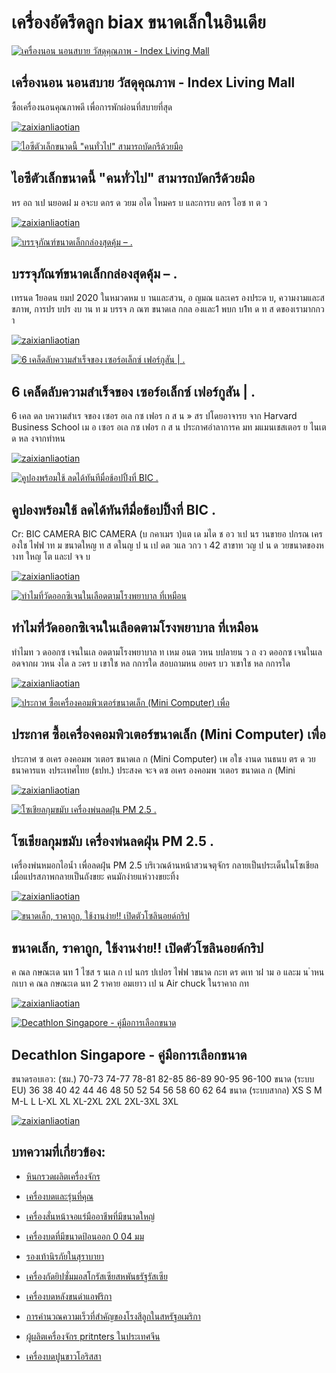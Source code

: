 # เครื่องอัดรีดลูก biax ขนาดเล็กในอินเดีย
<a href="https://mnn.zoosnet.net/LR/Chatpre.aspx?id=MNN94995150&p=https://topgrinding.com/" target="_blank">![เครื่องนอน นอนสบาย วัสดุคุณภาพ - Index Living Mall](https://github.com/technlg/images/blob/main/9.jpg)</a>
## เครื่องนอน นอนสบาย วัสดุคุณภาพ - Index Living Mall
ซื้อเครื่องนอนคุณภาพดี เพื่อการพักผ่อนที่สบายที่สุด 
<a href="https://mnn.zoosnet.net/LR/Chatpre.aspx?id=MNN94995150&p=https://topgrinding.com/" target="_blank"><img src="https://github.com/technlg/images/raw/main/chat11.jpg" alt="zaixianliaotian"/></a><a href="//whatsapp.shibangsoft.com/WhatsApp.php" ><img src="https://github.com/technlg/images/raw/main/chat11.png" alt=""></a>
<a href="https://mnn.zoosnet.net/LR/Chatpre.aspx?id=MNN94995150&p=https://topgrinding.com/" target="_blank">![ไอซีตัวเล็กขนาดนี้ "คนทั่วไป" สามารถบัดกรีด้วยมือ ](https://github.com/technlg/images/blob/main/66.jpg)</a>
## ไอซีตัวเล็กขนาดนี้ "คนทั่วไป" สามารถบัดกรีด้วยมือ 
หร อถ าเป นยอดฝ ม อจะบ ดกร ด วยม อได ไหมคร บ และการบ ดกร ไอซ ท ต ว 
<a href="https://mnn.zoosnet.net/LR/Chatpre.aspx?id=MNN94995150&p=https://topgrinding.com/" target="_blank"><img src="https://github.com/technlg/images/raw/main/chat11.jpg" alt="zaixianliaotian"/></a><a href="//whatsapp.shibangsoft.com/WhatsApp.php" ><img src="https://github.com/technlg/images/raw/main/chat11.png" alt=""></a>
<a href="https://mnn.zoosnet.net/LR/Chatpre.aspx?id=MNN94995150&p=https://topgrinding.com/" target="_blank">![บรรจุภัณฑ์ขนาดเล็กกล่องสุดคุ้ม – .](https://github.com/technlg/images/blob/main/35.jpg)</a>
## บรรจุภัณฑ์ขนาดเล็กกล่องสุดคุ้ม – .
เทรนด 1ยอดน ยมป 2020 ในหมวดหม บ านและสวน, อ ญมณ และเคร องประด บ, ความงามและส ขภาพ, การปร บปร งบ าน ท ม บรรจ ภ ณฑ ขนาดเล กกล องและ1 พบก บ1ท ด ท ส ดของเรามากกว า 
<a href="https://mnn.zoosnet.net/LR/Chatpre.aspx?id=MNN94995150&p=https://topgrinding.com/" target="_blank"><img src="https://github.com/technlg/images/raw/main/chat11.jpg" alt="zaixianliaotian"/></a><a href="//whatsapp.shibangsoft.com/WhatsApp.php" ><img src="https://github.com/technlg/images/raw/main/chat11.png" alt=""></a>
<a href="https://mnn.zoosnet.net/LR/Chatpre.aspx?id=MNN94995150&p=https://topgrinding.com/" target="_blank">![6 เคล็ดลับความสำเร็จของ เซอร์อเล็กซ์ เฟอร์กูสัน | .](https://github.com/technlg/images/blob/main/55.jpg)</a>
## 6 เคล็ดลับความสำเร็จของ เซอร์อเล็กซ์ เฟอร์กูสัน | .
6 เคล ดล บความสำเร จของ เซอร อเล กซ เฟอร ก ส น » สร ปโดยอาจารย จาก Harvard Business School เม อ เซอร อเล กซ เฟอร ก ส น ประกาศอำลาการค มท มแมนเชสเตอร ย ไนเต ด หล งจากทำหน 
<a href="https://mnn.zoosnet.net/LR/Chatpre.aspx?id=MNN94995150&p=https://topgrinding.com/" target="_blank"><img src="https://github.com/technlg/images/raw/main/chat11.jpg" alt="zaixianliaotian"/></a><a href="//whatsapp.shibangsoft.com/WhatsApp.php" ><img src="https://github.com/technlg/images/raw/main/chat11.png" alt=""></a>
<a href="https://mnn.zoosnet.net/LR/Chatpre.aspx?id=MNN94995150&p=https://topgrinding.com/" target="_blank">![คูปองพร้อมใช้ ลดได้ทันทีมื่อช้อปปิ้งที่ BIC .](https://github.com/technlg/images/blob/main/40.jpg)</a>
## คูปองพร้อมใช้ ลดได้ทันทีมื่อช้อปปิ้งที่ BIC .
Cr: BIC CAMERA BIC CAMERA (บ กคาเมร า)แต เด มได ช อว าเป นร านขายอ ปกรณ เคร องใช ไฟฟ าท ม ขนาดใหญ ท ส ดในญ ป น เป ดต วแล วกว า 42 สาขาท วญ ป น ด วยขนาดของห างท ใหญ โต และป จจ บ 
<a href="https://mnn.zoosnet.net/LR/Chatpre.aspx?id=MNN94995150&p=https://topgrinding.com/" target="_blank"><img src="https://github.com/technlg/images/raw/main/chat11.jpg" alt="zaixianliaotian"/></a><a href="//whatsapp.shibangsoft.com/WhatsApp.php" ><img src="https://github.com/technlg/images/raw/main/chat11.png" alt=""></a>
<a href="https://mnn.zoosnet.net/LR/Chatpre.aspx?id=MNN94995150&p=https://topgrinding.com/" target="_blank">![ทำไมที่วัดออกซิเจนในเลือดตามโรงพยาบาล ที่เหมือน ](https://github.com/technlg/images/blob/main/59.jpg)</a>
## ทำไมที่วัดออกซิเจนในเลือดตามโรงพยาบาล ที่เหมือน 
ทำไมท ว ดออกซ เจนในเล อดตามโรงพยาบาล ท เหม อนต วหน บปลายน ว ถ งว ดออกซ เจนในเล อดจากผ วหน งได ล ะคร บ เขาใช หล กการใด สอบถามหน อยคร บว าเขาใช หล กการใด 
<a href="https://mnn.zoosnet.net/LR/Chatpre.aspx?id=MNN94995150&p=https://topgrinding.com/" target="_blank"><img src="https://github.com/technlg/images/raw/main/chat11.jpg" alt="zaixianliaotian"/></a><a href="//whatsapp.shibangsoft.com/WhatsApp.php" ><img src="https://github.com/technlg/images/raw/main/chat11.png" alt=""></a>
<a href="https://mnn.zoosnet.net/LR/Chatpre.aspx?id=MNN94995150&p=https://topgrinding.com/" target="_blank">![ประกาศ ซื้อเครื่องคอมพิวเตอร์ขนาดเล็ก (Mini Computer) เพื่อ ](https://github.com/technlg/images/blob/main/26.jpg)</a>
## ประกาศ ซื้อเครื่องคอมพิวเตอร์ขนาดเล็ก (Mini Computer) เพื่อ 
ประกาศ ซ อเคร องคอมพ วเตอร ขนาดเล ก (Mini Computer) เพ อใช งานด านธนบ ตร ด วยธนาคารแห งประเทศไทย (ธปท.) ประสงค จะจ ดซ อเคร องคอมพ วเตอร ขนาดเล ก (Mini
<a href="https://mnn.zoosnet.net/LR/Chatpre.aspx?id=MNN94995150&p=https://topgrinding.com/" target="_blank"><img src="https://github.com/technlg/images/raw/main/chat11.jpg" alt="zaixianliaotian"/></a><a href="//whatsapp.shibangsoft.com/WhatsApp.php" ><img src="https://github.com/technlg/images/raw/main/chat11.png" alt=""></a>
<a href="https://mnn.zoosnet.net/LR/Chatpre.aspx?id=MNN94995150&p=https://topgrinding.com/" target="_blank">![โซเชียลกุมขมับ เครื่องพ่นลดฝุ่น PM 2.5 .](https://github.com/technlg/images/blob/main/16.jpg)</a>
## โซเชียลกุมขมับ เครื่องพ่นลดฝุ่น PM 2.5 .
เครื่องพ่นหมอกไอน้ำ เพื่อลดฝุ่น PM 2.5 บริเวณด้านหน้าสวนจตุจักร กลายเป็นประเด็นในโซเชียล เมื่อแปรสภาพกลายเป็นถังขยะ คนมักง่ายแห่วางขยะทิ้ง 
<a href="https://mnn.zoosnet.net/LR/Chatpre.aspx?id=MNN94995150&p=https://topgrinding.com/" target="_blank"><img src="https://github.com/technlg/images/raw/main/chat11.jpg" alt="zaixianliaotian"/></a><a href="//whatsapp.shibangsoft.com/WhatsApp.php" ><img src="https://github.com/technlg/images/raw/main/chat11.png" alt=""></a>
<a href="https://mnn.zoosnet.net/LR/Chatpre.aspx?id=MNN94995150&p=https://topgrinding.com/" target="_blank">![ขนาดเล็ก, ราคาถูก, ใช้งานง่าย!! เปิดตัวโซลินอยด์กริป ](https://github.com/technlg/images/blob/main/9.jpg)</a>
## ขนาดเล็ก, ราคาถูก, ใช้งานง่าย!! เปิดตัวโซลินอยด์กริป 
ค ณล กษณะเด นท 1 ไซส ร นเล ก เป นกร ปเปอร ไฟฟ าขนาด กะท ดร ดเท าฝ าม อ และม น ำหน กเบา ค ณล กษณะเด นท 2 ราคาย อมเยาว เป น Air chuck ในราคาถ กท 
<a href="https://mnn.zoosnet.net/LR/Chatpre.aspx?id=MNN94995150&p=https://topgrinding.com/" target="_blank"><img src="https://github.com/technlg/images/raw/main/chat11.jpg" alt="zaixianliaotian"/></a><a href="//whatsapp.shibangsoft.com/WhatsApp.php" ><img src="https://github.com/technlg/images/raw/main/chat11.png" alt=""></a>
<a href="https://mnn.zoosnet.net/LR/Chatpre.aspx?id=MNN94995150&p=https://topgrinding.com/" target="_blank">![Decathlon Singapore - คู่มือการเลือกขนาด](https://github.com/technlg/images/blob/main/32.jpg)</a>
## Decathlon Singapore - คู่มือการเลือกขนาด
ขนาดรอบเอว: (ซม.) 70-73 74-77 78-81 82-85 86-89 90-95 96-100     ขนาด (ระบบ EU) 36 38 40 42 44 46 48 50 52 54 56 58 60 62 64 ขนาด (ระบบสากล) XS S M M-L L L-XL XL XL-2XL 2XL 2XL-3XL 3XL
<a href="https://mnn.zoosnet.net/LR/Chatpre.aspx?id=MNN94995150&p=https://topgrinding.com/" target="_blank"><img src="https://github.com/technlg/images/raw/main/chat11.jpg" alt="zaixianliaotian"/></a><a href="//whatsapp.shibangsoft.com/WhatsApp.php" ><img src="https://github.com/technlg/images/raw/main/chat11.png" alt=""></a>
## บทความที่เกี่ยวข้อง:
* [หินกรวดผลิตเครื่องจักร](%E0%B8%AB%E0%B8%B4%E0%B8%99%E0%B8%81%E0%B8%A3%E0%B8%A7%E0%B8%94%E0%B8%9C%E0%B8%A5%E0%B8%B4%E0%B8%95%E0%B9%80%E0%B8%84%E0%B8%A3%E0%B8%B7%E0%B9%88%E0%B8%AD%E0%B8%87%E0%B8%88%E0%B8%B1%E0%B8%81%E0%B8%A3.md)
* [เครื่องบดและรุ่นที่คุณ](%E0%B9%80%E0%B8%84%E0%B8%A3%E0%B8%B7%E0%B9%88%E0%B8%AD%E0%B8%87%E0%B8%9A%E0%B8%94%E0%B9%81%E0%B8%A5%E0%B8%B0%E0%B8%A3%E0%B8%B8%E0%B9%88%E0%B8%99%E0%B8%97%E0%B8%B5%E0%B9%88%E0%B8%84%E0%B8%B8%E0%B8%93.md)
* [เครื่องสั่นหน้าจอแร่มืออาชีพที่มีขนาดใหญ่](%E0%B9%80%E0%B8%84%E0%B8%A3%E0%B8%B7%E0%B9%88%E0%B8%AD%E0%B8%87%E0%B8%AA%E0%B8%B1%E0%B9%88%E0%B8%99%E0%B8%AB%E0%B8%99%E0%B9%89%E0%B8%B2%E0%B8%88%E0%B8%AD%E0%B9%81%E0%B8%A3%E0%B9%88%E0%B8%A1%E0%B8%B7%E0%B8%AD%E0%B8%AD%E0%B8%B2%E0%B8%8A%E0%B8%B5%E0%B8%9E%E0%B8%97%E0%B8%B5%E0%B9%88%E0%B8%A1%E0%B8%B5%E0%B8%82%E0%B8%99%E0%B8%B2%E0%B8%94%E0%B9%83%E0%B8%AB%E0%B8%8D%E0%B9%88.md)
* [เครื่องบดที่มีขนาดป้อนออก 0 04 มม](%E0%B9%80%E0%B8%84%E0%B8%A3%E0%B8%B7%E0%B9%88%E0%B8%AD%E0%B8%87%E0%B8%9A%E0%B8%94%E0%B8%97%E0%B8%B5%E0%B9%88%E0%B8%A1%E0%B8%B5%E0%B8%82%E0%B8%99%E0%B8%B2%E0%B8%94%E0%B8%9B%E0%B9%89%E0%B8%AD%E0%B8%99%E0%B8%AD%E0%B8%AD%E0%B8%81%200%2004%20%E0%B8%A1%E0%B8%A1.md)
* [รองเท้านิรภัยในสุราบายา](%E0%B8%A3%E0%B8%AD%E0%B8%87%E0%B9%80%E0%B8%97%E0%B9%89%E0%B8%B2%E0%B8%99%E0%B8%B4%E0%B8%A3%E0%B8%A0%E0%B8%B1%E0%B8%A2%E0%B9%83%E0%B8%99%E0%B8%AA%E0%B8%B8%E0%B8%A3%E0%B8%B2%E0%B8%9A%E0%B8%B2%E0%B8%A2%E0%B8%B2.md)
* [เครื่องกัดยิปซั่มมอสโกรัสเซียสหพันธรัฐรัสเซีย](%E0%B9%80%E0%B8%84%E0%B8%A3%E0%B8%B7%E0%B9%88%E0%B8%AD%E0%B8%87%E0%B8%81%E0%B8%B1%E0%B8%94%E0%B8%A2%E0%B8%B4%E0%B8%9B%E0%B8%8B%E0%B8%B1%E0%B9%88%E0%B8%A1%E0%B8%A1%E0%B8%AD%E0%B8%AA%E0%B9%82%E0%B8%81%E0%B8%A3%E0%B8%B1%E0%B8%AA%E0%B9%80%E0%B8%8B%E0%B8%B5%E0%B8%A2%E0%B8%AA%E0%B8%AB%E0%B8%9E%E0%B8%B1%E0%B8%99%E0%B8%98%E0%B8%A3%E0%B8%B1%E0%B8%90%E0%B8%A3%E0%B8%B1%E0%B8%AA%E0%B9%80%E0%B8%8B%E0%B8%B5%E0%B8%A2.md)
* [เครื่องบดหลังขนดำแอฟริกา](%E0%B9%80%E0%B8%84%E0%B8%A3%E0%B8%B7%E0%B9%88%E0%B8%AD%E0%B8%87%E0%B8%9A%E0%B8%94%E0%B8%AB%E0%B8%A5%E0%B8%B1%E0%B8%87%E0%B8%82%E0%B8%99%E0%B8%94%E0%B8%B3%E0%B9%81%E0%B8%AD%E0%B8%9F%E0%B8%A3%E0%B8%B4%E0%B8%81%E0%B8%B2.md)
* [การคำนวณความเร็วที่สำคัญของโรงสีลูกในสหรัฐอเมริกา](%E0%B8%81%E0%B8%B2%E0%B8%A3%E0%B8%84%E0%B8%B3%E0%B8%99%E0%B8%A7%E0%B8%93%E0%B8%84%E0%B8%A7%E0%B8%B2%E0%B8%A1%E0%B9%80%E0%B8%A3%E0%B9%87%E0%B8%A7%E0%B8%97%E0%B8%B5%E0%B9%88%E0%B8%AA%E0%B8%B3%E0%B8%84%E0%B8%B1%E0%B8%8D%E0%B8%82%E0%B8%AD%E0%B8%87%E0%B9%82%E0%B8%A3%E0%B8%87%E0%B8%AA%E0%B8%B5%E0%B8%A5%E0%B8%B9%E0%B8%81%E0%B9%83%E0%B8%99%E0%B8%AA%E0%B8%AB%E0%B8%A3%E0%B8%B1%E0%B8%90%E0%B8%AD%E0%B9%80%E0%B8%A1%E0%B8%A3%E0%B8%B4%E0%B8%81%E0%B8%B2.md)
* [ผู้ผลิตเครื่องจักร pritnters ในประเทศจีน](%E0%B8%9C%E0%B8%B9%E0%B9%89%E0%B8%9C%E0%B8%A5%E0%B8%B4%E0%B8%95%E0%B9%80%E0%B8%84%E0%B8%A3%E0%B8%B7%E0%B9%88%E0%B8%AD%E0%B8%87%E0%B8%88%E0%B8%B1%E0%B8%81%E0%B8%A3%20pritnters%20%E0%B9%83%E0%B8%99%E0%B8%9B%E0%B8%A3%E0%B8%B0%E0%B9%80%E0%B8%97%E0%B8%A8%E0%B8%88%E0%B8%B5%E0%B8%99.md)
* [เครื่องบดปูนขาวโอริสสา](%E0%B9%80%E0%B8%84%E0%B8%A3%E0%B8%B7%E0%B9%88%E0%B8%AD%E0%B8%87%E0%B8%9A%E0%B8%94%E0%B8%9B%E0%B8%B9%E0%B8%99%E0%B8%82%E0%B8%B2%E0%B8%A7%E0%B9%82%E0%B8%AD%E0%B8%A3%E0%B8%B4%E0%B8%AA%E0%B8%AA%E0%B8%B2.md)
